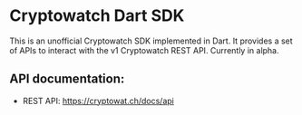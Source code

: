 # Cryptowatch Dart SDK

This is an unofficial Cryptowatch SDK implemented in Dart. It provides a set of APIs to interact with the v1 Cryptowatch REST API. Currently in alpha.

## API documentation:

- REST API: https://cryptowat.ch/docs/api